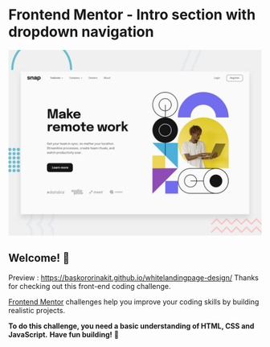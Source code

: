 # Frontend Mentor - Intro section with dropdown navigation

![Design preview for the Intro section with dropdown navigation coding challenge](preview.jpg)

## Welcome! 👋
Preview : https://baskororinakit.github.io/whitelandingpage-design/
Thanks for checking out this front-end coding challenge.

[Frontend Mentor](https://www.frontendmentor.io) challenges help you improve your coding skills by building realistic projects.

**To do this challenge, you need a basic understanding of HTML, CSS and JavaScript.**
**Have fun building!** 🚀

